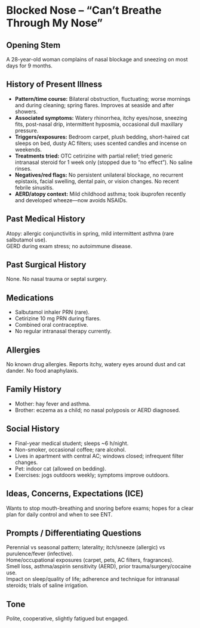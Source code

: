 # Blocked Nose – “Can’t Breathe Through My Nose”

## Opening Stem
A 28-year-old woman complains of nasal blockage and sneezing on most days for 9 months.

## History of Present Illness
- **Pattern/time course:** Bilateral obstruction, fluctuating; worse mornings and during cleaning; spring flares. Improves at seaside and after showers.  
- **Associated symptoms:** Watery rhinorrhea, itchy eyes/nose, sneezing fits, post-nasal drip, intermittent hyposmia, occasional dull maxillary pressure.  
- **Triggers/exposures:** Bedroom carpet, plush bedding, short-haired cat sleeps on bed, dusty AC filters; uses scented candles and incense on weekends.  
- **Treatments tried:** OTC cetirizine with partial relief; tried generic intranasal steroid for 1 week only (stopped due to “no effect”). No saline rinses.  
- **Negatives/red flags:** No persistent unilateral blockage, no recurrent epistaxis, facial swelling, dental pain, or vision changes. No recent febrile sinusitis.  
- **AERD/atopy context:** Mild childhood asthma; took ibuprofen recently and developed wheeze—now avoids NSAIDs.

## Past Medical History
Atopy: allergic conjunctivitis in spring, mild intermittent asthma (rare salbutamol use).  
GERD during exam stress; no autoimmune disease.

## Past Surgical History
None. No nasal trauma or septal surgery.

## Medications
- Salbutamol inhaler PRN (rare).  
- Cetirizine 10 mg PRN during flares.  
- Combined oral contraceptive.  
- No regular intranasal therapy currently.

## Allergies
No known drug allergies. Reports itchy, watery eyes around dust and cat dander. No food anaphylaxis.

## Family History
- Mother: hay fever and asthma.  
- Brother: eczema as a child; no nasal polyposis or AERD diagnosed.

## Social History
- Final-year medical student; sleeps ~6 h/night.  
- Non-smoker, occasional coffee; rare alcohol.  
- Lives in apartment with central AC; windows closed; infrequent filter changes.  
- Pet: indoor cat (allowed on bedding).  
- Exercises: jogs outdoors weekly; symptoms improve outdoors.

## Ideas, Concerns, Expectations (ICE)
Wants to stop mouth-breathing and snoring before exams; hopes for a clear plan for daily control and when to see ENT.

## Prompts / Differentiating Questions
Perennial vs seasonal pattern; laterality; itch/sneeze (allergic) vs purulence/fever (infective).  
Home/occupational exposures (carpet, pets, AC filters, fragrances).  
Smell loss, asthma/aspirin sensitivity (AERD), prior trauma/surgery/cocaine use.  
Impact on sleep/quality of life; adherence and technique for intranasal steroids; trials of saline irrigation.

## Tone
Polite, cooperative, slightly fatigued but engaged.
